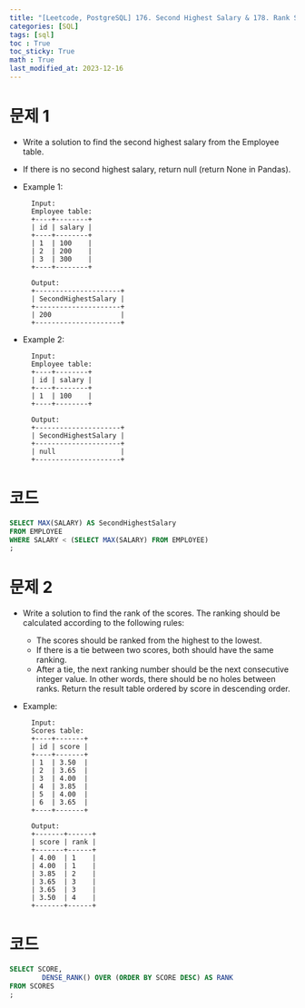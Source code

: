 ```yaml
---
title: "[Leetcode, PostgreSQL] 176. Second Highest Salary & 178. Rank Scores"
categories: [SQL]
tags: [sql]
toc : True
toc_sticky: True
math : True
last_modified_at: 2023-12-16
---
```


# 문제 1
- Write a solution to find the second highest salary from the Employee table. 
- If there is no second highest salary, return null (return None in Pandas).

- Example 1:

        Input: 
        Employee table:
        +----+--------+
        | id | salary |
        +----+--------+
        | 1  | 100    |
        | 2  | 200    |
        | 3  | 300    |
        +----+--------+

        Output: 
        +---------------------+
        | SecondHighestSalary |
        +---------------------+
        | 200                 |
        +---------------------+

- Example 2:

        Input: 
        Employee table:
        +----+--------+
        | id | salary |
        +----+--------+
        | 1  | 100    |
        +----+--------+

        Output: 
        +---------------------+
        | SecondHighestSalary |
        +---------------------+
        | null                |
        +---------------------+

# 코드

```sql
SELECT MAX(SALARY) AS SecondHighestSalary
FROM EMPLOYEE
WHERE SALARY < (SELECT MAX(SALARY) FROM EMPLOYEE)
;
```


# 문제 2
- Write a solution to find the rank of the scores. The ranking should be calculated according to the following rules:

    - The scores should be ranked from the highest to the lowest.
    - If there is a tie between two scores, both should have the same ranking.
    - After a tie, the next ranking number should be the next consecutive integer value. In other words, there should be no holes between ranks.
    Return the result table ordered by score in descending order.


- Example:

        Input: 
        Scores table:
        +----+-------+
        | id | score |
        +----+-------+
        | 1  | 3.50  |
        | 2  | 3.65  |
        | 3  | 4.00  |
        | 4  | 3.85  |
        | 5  | 4.00  |
        | 6  | 3.65  |
        +----+-------+

        Output: 
        +-------+------+
        | score | rank |
        +-------+------+
        | 4.00  | 1    |
        | 4.00  | 1    |
        | 3.85  | 2    |
        | 3.65  | 3    |
        | 3.65  | 3    |
        | 3.50  | 4    |
        +-------+------+

# 코드

```sql
SELECT SCORE,
        DENSE_RANK() OVER (ORDER BY SCORE DESC) AS RANK
FROM SCORES
;
```
